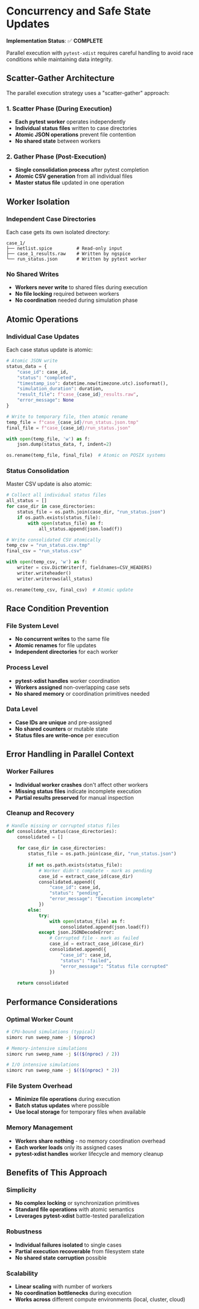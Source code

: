 # Concurrency and Safe State Updates

**Implementation Status**: ✅ **COMPLETE**

Parallel execution with `pytest-xdist` requires careful handling to avoid race conditions while maintaining data integrity.

## Scatter-Gather Architecture

The parallel execution strategy uses a "scatter-gather" approach:

### 1. Scatter Phase (During Execution)
- **Each pytest worker** operates independently
- **Individual status files** written to case directories
- **Atomic JSON operations** prevent file contention
- **No shared state** between workers

### 2. Gather Phase (Post-Execution)  
- **Single consolidation process** after pytest completion
- **Atomic CSV generation** from all individual files
- **Master status file** updated in one operation

## Worker Isolation

### Independent Case Directories
Each case gets its own isolated directory:
```
case_1/
├── netlist.spice         # Read-only input
├── case_1_results.raw    # Written by ngspice
└── run_status.json       # Written by pytest worker
```

### No Shared Writes
- **Workers never write** to shared files during execution
- **No file locking** required between workers
- **No coordination** needed during simulation phase

## Atomic Operations

### Individual Case Updates
Each case status update is atomic:

```python
# Atomic JSON write
status_data = {
    "case_id": case_id,
    "status": "completed", 
    "timestamp_iso": datetime.now(timezone.utc).isoformat(),
    "simulation_duration": duration,
    "result_file": f"case_{case_id}_results.raw",
    "error_message": None
}

# Write to temporary file, then atomic rename
temp_file = f"case_{case_id}/run_status.json.tmp"
final_file = f"case_{case_id}/run_status.json"

with open(temp_file, 'w') as f:
    json.dump(status_data, f, indent=2)

os.rename(temp_file, final_file)  # Atomic on POSIX systems
```

### Status Consolidation
Master CSV update is also atomic:

```python
# Collect all individual status files
all_status = []
for case_dir in case_directories:
    status_file = os.path.join(case_dir, "run_status.json")
    if os.path.exists(status_file):
        with open(status_file) as f:
            all_status.append(json.load(f))

# Write consolidated CSV atomically
temp_csv = "run_status.csv.tmp"
final_csv = "run_status.csv"

with open(temp_csv, 'w') as f:
    writer = csv.DictWriter(f, fieldnames=CSV_HEADERS)
    writer.writeheader()
    writer.writerows(all_status)

os.rename(temp_csv, final_csv)  # Atomic update
```

## Race Condition Prevention

### File System Level
- **No concurrent writes** to the same file
- **Atomic renames** for file updates
- **Independent directories** for each worker

### Process Level
- **pytest-xdist handles** worker coordination
- **Workers assigned** non-overlapping case sets
- **No shared memory** or coordination primitives needed

### Data Level
- **Case IDs are unique** and pre-assigned
- **No shared counters** or mutable state
- **Status files are write-once** per execution

## Error Handling in Parallel Context

### Worker Failures
- **Individual worker crashes** don't affect other workers
- **Missing status files** indicate incomplete execution
- **Partial results preserved** for manual inspection

### Cleanup and Recovery
```python
# Handle missing or corrupted status files
def consolidate_status(case_directories):
    consolidated = []
    
    for case_dir in case_directories:
        status_file = os.path.join(case_dir, "run_status.json")
        
        if not os.path.exists(status_file):
            # Worker didn't complete - mark as pending
            case_id = extract_case_id(case_dir)
            consolidated.append({
                "case_id": case_id,
                "status": "pending",
                "error_message": "Execution incomplete"
            })
        else:
            try:
                with open(status_file) as f:
                    consolidated.append(json.load(f))
            except json.JSONDecodeError:
                # Corrupted file - mark as failed
                case_id = extract_case_id(case_dir)
                consolidated.append({
                    "case_id": case_id, 
                    "status": "failed",
                    "error_message": "Status file corrupted"
                })
    
    return consolidated
```

## Performance Considerations

### Optimal Worker Count
```bash
# CPU-bound simulations (typical)
simorc run sweep_name -j $(nproc)

# Memory-intensive simulations
simorc run sweep_name -j $(($(nproc) / 2))

# I/O intensive simulations  
simorc run sweep_name -j $(($(nproc) * 2))
```

### File System Overhead
- **Minimize file operations** during execution
- **Batch status updates** where possible
- **Use local storage** for temporary files when available

### Memory Management
- **Workers share nothing** - no memory coordination overhead
- **Each worker loads** only its assigned cases
- **pytest-xdist handles** worker lifecycle and memory cleanup

## Benefits of This Approach

### Simplicity
- **No complex locking** or synchronization primitives
- **Standard file operations** with atomic semantics
- **Leverages pytest-xdist** battle-tested parallelization

### Robustness
- **Individual failures isolated** to single cases
- **Partial execution recoverable** from filesystem state
- **No shared state corruption** possible

### Scalability  
- **Linear scaling** with number of workers
- **No coordination bottlenecks** during execution
- **Works across** different compute environments (local, cluster, cloud)